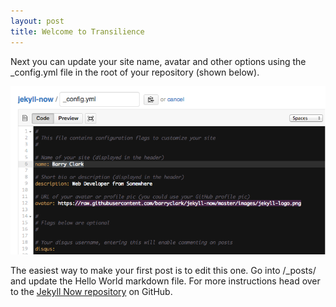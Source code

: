 ```yaml
---
layout: post
title: Welcome to Transilience
---
```


Next you can update your site name, avatar and other options using the _config.yml file in the root of your repository (shown below).

![_config.yml](/blog/images/config.png)

The easiest way to make your first post is to edit this one. Go into /_posts/ and update the Hello World markdown file. For more instructions head over to the [Jekyll Now repository](https://github.com/barryclark/jekyll-now) on GitHub.